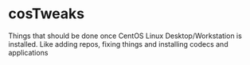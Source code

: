 # cosTweaks
Things that should be done once CentOS Linux Desktop/Workstation is installed. Like adding repos, fixing things and installing codecs and applications
